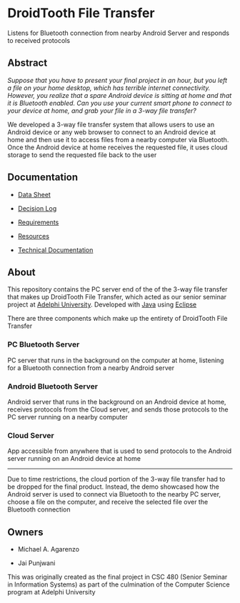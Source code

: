 # DroidTooth File Transfer

Listens for Bluetooth connection from nearby Android Server and responds to received protocols

## Abstract

*Suppose that you have to present your final project in an hour, but you left a file on your home desktop, which has terrible internet connectivity. However, you realize that a spare Android device is sitting at home and that it is Bluetooth enabled. Can you use your current smart phone to connect to your device at home, and grab your file in a 3-way file transfer?*

We developed a 3-way file transfer system that allows users to use an Android device or any web browser to connect to an Android device at home and then use it to access files from a nearby computer via Bluetooth. Once the Android device at home receives the requested file, it uses cloud storage to send the requested file back to the user

## Documentation

* [Data Sheet](media/data-sheet.pdf)

* [Decision Log](media/decision-log.pdf)

* [Requirements](media/requirements.pdf)

* [Resources](media/resources.pdf)

* [Technical Documentation](media/technical-documentation.pdf)

## About

This repository contains the PC server end of the of the 3-way file transfer that makes up DroidTooth File Transfer, which acted as our senior seminar project at [Adelphi University](https://www.adelphi.edu/). Developed with [Java](https://www.java.com/en/) using [Eclipse](https://www.eclipse.org/)

There are three components which make up the entirety of DroidTooth File Transfer

### PC Bluetooth Server

PC server that runs in the background on the computer at home, listening for a Bluetooth connection from a nearby Android server

### Android Bluetooth Server

Android server that runs in the background on an Android device at home, receives protocols from the Cloud server, and sends those protocols to the PC server running on a nearby computer

### Cloud Server

App accessible from anywhere that is used to send protocols to the Android server running on an Android device at home

---

Due to time restrictions, the cloud portion of the 3-way file transfer had to be dropped for the final product. Instead, the demo showcased how the Android server is used to connect via Bluetooth to the nearby PC server, choose a file on the computer, and receive the selected file over the Bluetooth connection

## Owners

* Michael A. Agarenzo

* Jai Punjwani

This was originally created as the final project in CSC 480 (Senior Seminar in Information Systems) as part of the culmination of the Computer Science program at Adelphi University
